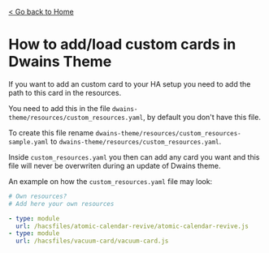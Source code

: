 [< Go back to Home](../index.md)

# How to add/load custom cards in Dwains Theme

If you want to add an custom card to your HA setup you need to add the path to this card in the resources.

You need to add this in the file `dwains-theme/resources/custom_resources.yaml`, by default you don't have this file.

To create this file rename `dwains-theme/resources/custom_resources-sample.yaml` to `dwains-theme/resources/custom_resources.yaml`.

Inside `custom_resources.yaml` you then can add any card you want and this file will never be overwriten during an update of Dwains theme.

An example on how the `custom_resources.yaml` file may look:
```yaml
# Own resources?
# Add here your own resources

- type: module
  url: /hacsfiles/atomic-calendar-revive/atomic-calendar-revive.js
- type: module
  url: /hacsfiles/vacuum-card/vacuum-card.js
```